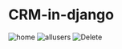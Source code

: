 # CRM-in-django

![home](https://github.com/Nandhukriss/CRM-in-django/assets/103727372/63f84067-831a-4cb8-a488-1843bbcb3307)
![allusers](https://github.com/Nandhukriss/CRM-in-django/assets/103727372/197cb039-cced-40a9-b7fe-66fc3cf7543f)
![Delete](https://github.com/Nandhukriss/CRM-in-django/assets/103727372/c280a239-2184-437d-8c97-348a46658329)
